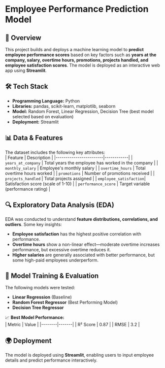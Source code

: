# Employee Performance Prediction Model  

## 📌 Overview  
This project builds and deploys a machine learning model to **predict employee performance scores** based on key factors such as **years at the company, salary, overtime hours, promotions, projects handled, and employee satisfaction scores**. The model is deployed as an interactive web app using **Streamlit**.

## 🛠 Tech Stack  
- **Programming Language:** Python  
- **Libraries:** pandas, scikit-learn, matplotlib, seaborn  
- **Model:** Random Forest, Linear Regression, Decision Tree (best model selected based on evaluation)  
- **Deployment:** Streamlit  

## 📊 Data & Features  
The dataset includes the following key attributes:  
| Feature                | Description |
|------------------------|------------|
| `years_at_company`     | Total years the employee has worked in the company |
| `monthly_salary`       | Employee's monthly salary |
| `overtime_hours`       | Total overtime hours worked |
| `promotions`           | Number of promotions received |
| `projects_handled`     | Total projects assigned |
| `employee_satisfaction`| Satisfaction score (scale of 1-10) |
| `performance_score`    | Target variable (performance rating) |

## 🔍 Exploratory Data Analysis (EDA)  
EDA was conducted to understand **feature distributions, correlations, and outliers**. Some key insights:  
- **Employee satisfaction** has the highest positive correlation with performance.  
- **Overtime hours** show a non-linear effect—moderate overtime increases performance, but excessive overtime reduces it.  
- **Higher salaries** are generally associated with better performance, but some high-paid employees underperform.  

## 🚀 Model Training & Evaluation  
The following models were tested:  
- **Linear Regression** (Baseline)  
- **Random Forest Regressor** (Best Performing Model)  
- **Decision Tree Regressor**  

📈 **Best Model Performance:**  
| Metric | Value |
|--------|-------|
| R² Score | 0.87 |
| RMSE | 3.2 |

## 🌍 Deployment  
The model is deployed using **Streamlit**, enabling users to input employee details and predict performance interactively.  

